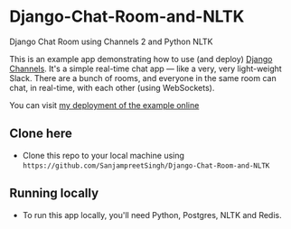 # Django-Chat-Room-and-NLTK

Django Chat Room using Channels 2 and Python NLTK

This is an example app demonstrating how to use (and deploy) [Django Channels](http://channels.readthedocs.org/en/latest/). It's a simple real-time chat app — like a very, very light-weight Slack. There are a bunch of rooms, and everyone in the same room can chat, in real-time, with each other (using WebSockets).

You can visit [my deployment of the example online](https://django-chat-room.herokuapp.com)

## Clone here

- Clone this repo to your local machine using `https://github.com/SanjampreetSingh/Django-Chat-Room-and-NLTK`

## Running locally

- To run this app locally, you'll need Python, Postgres, NLTK and Redis.
